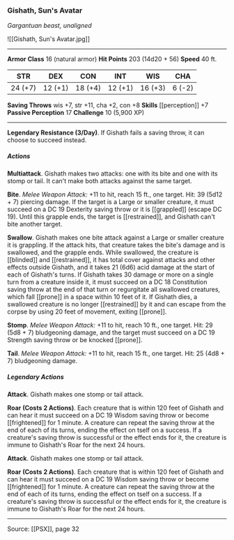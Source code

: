 ### Gishath, Sun's Avatar
_Gargantuan beast, unaligned_

![[Gishath, Sun's Avatar.jpg]]




---

**Armor Class** 16 (natural armor)
**Hit Points** 203 (14d20 + 56)
**Speed** 40 ft.

| STR     | DEX     | CON     | INT     | WIS     | CHA     |
|---------|---------|---------|---------|---------|---------|
| 24 (+7) | 12 (+1) | 18 (+4) | 12 (+1) | 16 (+3) | 6 (-2) |

**Saving Throws** wis +7, str +11, cha +2, con +8
**Skills** [[perception]] +7
**Passive Perception** 17
**Challenge** 10 (5,900 XP)

---

**Legendary Resistance (3/Day)**. If Gishath fails a saving throw, it can choose to succeed instead.

##### Actions
**Multiattack**. Gishath makes two attacks: one with its bite and one with its stomp or tail. It can't make both attacks against the same target.

**Bite**. _Melee Weapon Attack:_ +11 to hit, reach 15 ft., one target. Hit: 39 (5d12 + 7) piercing damage. If the target is a Large or smaller creature, it must succeed on a DC 19 Dexterity saving throw or it is [[grappled]] (escape DC 19). Until this grapple ends, the target is [[restrained]], and Gishath can't bite another target.

**Swallow**. Gishath makes one bite attack against a Large or smaller creature it is grappling. If the attack hits, that creature takes the bite's damage and is swallowed, and the grapple ends. While swallowed, the creature is [[blinded]] and [[restrained]], it has total cover against attacks and other effects outside Gishath, and it takes 21 (6d6) acid damage at the start of each of Gishath's turns. If Gishath takes 30 damage or more on a single turn from a creature inside it, it must succeed on a DC 18 Constitution saving throw at the end of that turn or regurgitate all swallowed creatures, which fall [[prone]] in a space within 10 feet of it. If Gishath dies, a swallowed creature is no longer [[restrained]] by it and can escape from the corpse by using 20 feet of movement, exiting [[prone]].

**Stomp**. _Melee Weapon Attack:_ +11 to hit, reach 10 ft., one target. Hit: 29 (5d8 + 7) bludgeoning damage, and the target must succeed on a DC 19 Strength saving throw or be knocked [[prone]].

**Tail**. _Melee Weapon Attack:_ +11 to hit, reach 15 ft., one target. Hit: 25 (4d8 + 7) bludgeoning damage.

##### Legendary Actions
**Attack**. Gishath makes one stomp or tail attack.

**Roar (Costs 2 Actions)**. Each creature that is within 120 feet of Gishath and can hear it must succeed on a DC 19 Wisdom saving throw or become [[frightened]] for 1 minute. A creature can repeat the saving throw at the end of each of its turns, ending the effect on tself on a success. If a creature's saving throw is successful or the effect ends for it, the creature is immune to Gishath's Roar for the next 24 hours.

**Attack**. Gishath makes one stomp or tail attack.

**Roar (Costs 2 Actions)**. Each creature that is within 120 feet of Gishath and can hear it must succeed on a DC 19 Wisdom saving throw or become [[frightened]] for 1 minute. A creature can repeat the saving throw at the end of each of its turns, ending the effect on tself on a success. If a creature's saving throw is successful or the effect ends for it, the creature is immune to Gishath's Roar for the next 24 hours.


---

Source: [[PSX]], page 32
